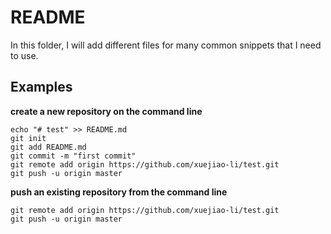# README 

In this folder, I will add different files for many common snippets that I need to use. 

## Examples

**create a new repository on the command line** 

```
echo "# test" >> README.md
git init
git add README.md
git commit -m "first commit"
git remote add origin https://github.com/xuejiao-li/test.git
git push -u origin master

```

**push an existing repository from the command line**

```
git remote add origin https://github.com/xuejiao-li/test.git
git push -u origin master

```
